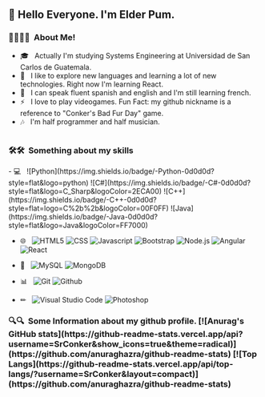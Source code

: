 <h2> 👀 Hello Everyone. I'm Elder Pum.</h2>

<h3> 🏃‍♂️🏃‍♂ &nbsp;About Me! </h3>

- 🎓 &nbsp; Actually I'm studying Systems Engineering at Universidad de San Carlos de Guatemala.
- 🌱 &nbsp; I like to explore new languages and learning a lot of new technologies. Right now I'm learning React.
- 🧐 &nbsp; I can speak fluent spanish and english and I'm still learning french.
- ⚡ &nbsp; I love to play videogames. Fun Fact: my github nickname is a reference to "Conker's Bad Fur Day" game.
- 🎶 &nbsp; I'm half programmer and half musician.

<p align="center">
  <img src+"https://64.media.tumblr.com/2d0af9c90d1b1107313cc20bda01548a/tumblr_outwxnanpp1u79o2lo1_1280.gifv">
</p>

<h3> 🛠🛠 &nbsp;Something about my skills</h3>
- 💻 &nbsp;
  ![Python](https://img.shields.io/badge/-Python-0d0d0d?style=flat&logo=python)
  ![C#](https://img.shields.io/badge/-C#-0d0d0d?style=flat&logo=C_Sharp&logoColor=2ECA00)
  ![C++](https://img.shields.io/badge/-C++-0d0d0d?style=flat=logo=C%2b%2b&logoColor=00F0FF)
  ![Java](https://img.shields.io/badge/-Java-0d0d0d?style=flat&logo=Java&logoColor=FF7000)

- 🌐 &nbsp;
  ![HTML5](https://img.shields.io/badge/-HTML5-0d0d0d?style=flat&logo=HTML5)
  ![CSS](https://img.shields.io/badge/-CSS-0d0d0d?style=flat&logo=CSS3&logoColor=1575FF)
  ![Javascript](https://img.shields.io/badge/-Javascript-0d0d0d?style=flat&logo=javascript&logoColor=FED800)
  ![Bootstrap](https://img.shields.io/badge/-Bootstrap-0d0d0d?style=flat&logo=bootstrap&logoColor=A500FE)
  ![Node.js](https://img.shields.io/badge/-Node.js-0d0d0d?style=flat&logo=node.js&logoColor=0CFE00)
  ![Angular](https://img.shields.io/badge/-Angular-0d0d0d?style=flat&logo=angular)
  ![React](https://img.shields.io/badge/-React-0d0d0d?style=flat&logo=react)
  
- 💽 &nbsp;
  ![MySQL](https://img.shields.io/badge/-MySQL-0d0d0d?style=flat&logo=mysql)
  ![MongoDB](https://img.shields.io/badge/-MongoDB-0d0d0d?style=flat&logo=mongodb)
  
- 📊 &nbsp;
  ![Git](https://img.shields.io/badge/-Git-0d0d0d?style=flat&logo=git)
  ![Github](https://img.shields.io/badge/-Github-0d0d0d?style=flat&logo=github)
  
- ✏ &nbsp;
  ![Visual Studio Code](https://img.shields.io/badge/-Visual%20Studio%20Code-0d0d0d?style=flat&logo=visual-studio-code&logoColor=007ACC)
  ![Photoshop](https://img.shields.io/badge-Photoshop-0d0d0d?style=flat&logo=adobe-photoshop)

<h3> 🔍🔍 &nbsp;Some Information about my github profile.</3>
[![Anurag's GitHub stats](https://github-readme-stats.vercel.app/api?username=SrConker&show_icons=true&theme=radical)](https://github.com/anuraghazra/github-readme-stats)
[![Top Langs](https://github-readme-stats.vercel.app/api/top-langs/?username=SrConker&layout=compact)](https://github.com/anuraghazra/github-readme-stats)
